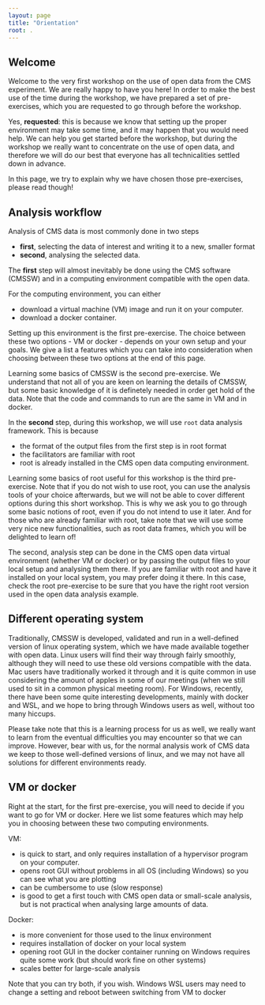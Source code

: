 ```yaml
---
layout: page
title: "Orientation"
root: .
---
```

## Welcome

Welcome to the very first workshop on the use of open data from the CMS experiment. We are really happy to have you here!
In order to make the best use of the time during the workshop, we have prepared a set of pre-exercises, which you are requested to go through before the workshop. 

Yes, **requested**: this is because we know that setting up the proper environment may take some time, and it may happen that you would need help. 
We can help you get started before the workshop, but during the workshop we really want to concentrate on the use of open data, 
and therefore we will do our best that everyone has all technicalities settled down in advance.

In this page, we try to explain why we have chosen those pre-exercises, please read though!

## Analysis workflow

Analysis of CMS data is most commonly done in two steps
- **first**, selecting the data of interest and writing it to a new, smaller format
- **second**, analysing the selected data.

The **first** step will almost inevitably be done using the CMS software (CMSSW) and in a computing environment compatible with the open data. 

For the computing environment, you can either
 - download a virtual machine (VM) image and run it on your computer. 
 - download a docker container.
 
Setting up this environment is the first pre-exercise. The choice between these two options - VM or docker - depends on your own setup and your goals. 
We give a list a features which you can take into consideration when choosing between these two options at the end of this page. 

Learning some basics of CMSSW is the second pre-exercise. 
We understand that not all of you are keen on learning the details of CMSSW, 
but some basic knowledge of it is definetely needed in order get hold of the data.
Note that the code and commands to run are the same in VM and in docker. 

In the **second** step, during this workshop, we will use `root` data analysis framework. This is because
- the format of the output files from the first step is in root format
- the facilitators are familiar with root
- root is already installed in the CMS open data computing environment.

Learning some basics of root useful for this workshop is the third pre-exercise. 
Note that if you do not wish to use root, you can use the analysis tools of your choice afterwards, 
but we will not be able to cover different options during this short workshop. 
This is why we ask you to go through some basic notions of root, even if you do not intend to use it later.
And for those who are already familiar with root, take note that we will use some very nice new functionalities, 
such as root data frames, which you will be delighted to learn of!

The second, analysis step can be done in the CMS open data virtual environment (whether VM or docker) 
or by passing the output files to your local setup and analysing them there. 
If you are familiar with root and have it installed on your local system, you may prefer doing it there. 
In this case, check the root pre-exercise to be sure that you have the right root version used in the open data analysis example.

## Different operating system

Traditionally, CMSSW is developed, validated and run in a well-defined version of linux operating system, 
which we have made available together with open data. 
Linux users will find their way through fairly smoothly, although they will need to use these old versions compatible with the data.
Mac users have traditionally worked it through and it is quite common in use considering the amount of apples in some of our meetings 
(when we still used to sit in a common physical meeting room). 
For Windows, recently, there have been some quite interesting developments, mainly with docker and WSL, and we hope to bring through 
Windows users as well, without too many hiccups. 

Please take note that this is a learning process for us as well, 
we really want to learn from the eventual difficulties you may encounter so that we can improve. However, bear with us,
for the normal analysis work of CMS data we keep to those well-defined versions of linux, and we may not have 
all solutions for different environments ready.

## VM or docker

Right at the start, for the first pre-exercise, you will need to decide if you want to go for VM or docker.
Here we list some features which may help you in choosing between these two computing environments.

VM:
- is quick to start, and only requires installation of a hypervisor program on your computer.
- opens root GUI without problems in all OS (including Windows) so you can see what you are plotting
- can be cumbersome to use (slow response)
- is good to get a first touch with CMS open data or small-scale analysis, but is not practical when analysing large amounts of data.

Docker:
- is more convenient for those used to the linux environment
- requires installation of docker on your local system
- opening root GUI in the docker container running on Windows requires quite some work (but should work fine on other systems)
- scales better for large-scale analysis

Note that you can try both, if you wish. Windows WSL users may need to change a setting and reboot between switching from VM to docker
